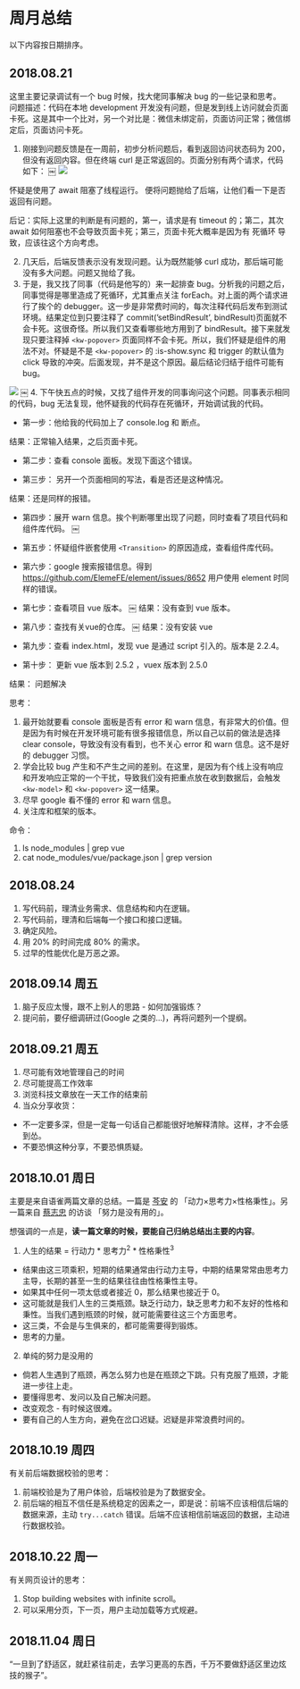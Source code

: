 # 周月总结

以下内容按日期排序。

## 2018.08.21

这里主要记录调试有一个 bug 时候，找大佬同事解决 bug 的一些记录和思考。
问题描述：代码在本地 development 开发没有问题，但是发到线上访问就会页面卡死。这是其中一个比对，另一个对比是：微信未绑定前，页面访问正常；微信绑定后，页面访问卡死。

1. 刚接到问题反馈是在一周前，初步分析问题后，看到返回访问状态码为 200，但没有返回内容。但在终端 curl 是正常返回的。页面分别有两个请求，代码如下：
￼
![](http://p3puylt4n.bkt.clouddn.com/2018.08.21-debug.png)

怀疑是使用了 await 阻塞了线程运行。
便将问题抛给了后端，让他们看一下是否返回有问题。

后记：实际上这里的判断是有问题的，第一，请求是有 timeout 的；第二，其次 await 如何阻塞也不会导致页面卡死；第三，页面卡死大概率是因为有 死循环 导致，应该往这个方向考虑。

2. 几天后，后端反馈表示没有发现问题。认为既然能够 curl 成功，那后端可能没有多大问题。问题又抛给了我。
3. 于是，我又找了同事（代码是他写的）来一起排查 bug。分析我的问题之后，同事觉得是哪里造成了死循环，尤其重点关注 forEach。对上面的两个请求进行了挨个的 debugger。这一步是非常费时间的，每次注释代码后发布到测试环境。结果定位到只要注释了 commit(’setBindResult’, bindResult)页面就不会卡死。这很奇怪。所以我们又查看哪些地方用到了  bindResult。接下来就发现只要注释掉 `<kw-popover>` 页面同样不会卡死。所以，我们怀疑是组件的用法不对。怀疑是不是 `<kw-popover>` 的 :is-show.sync 和 trigger 的默认值为 click 导致的冲突。后面发现，并不是这个原因。最后结论归结于组件可能有bug。

![](http://p3puylt4n.bkt.clouddn.com/2018.08.21-debug02.png)
￼
4. 下午快五点的时候，又找了组件开发的同事询问这个问题。同事表示相同的代码，bug 无法复现，他怀疑我的代码存在死循环，开始调试我的代码。

+ 第一步：他给我的代码加上了  console.log 和 断点。

结果：正常输入结果，之后页面卡死。

+ 第二步：查看 console 面板。发现下面这个错误。

+ 第三步： 另开一个页面相同的写法，看是否还是这种情况。

结果：还是同样的报错。

+ 第四步：展开 warn 信息。挨个判断哪里出现了问题，同时查看了项目代码和组件库代码。
￼
+ 第五步：怀疑组件嵌套使用 `<Transition>` 的原因造成，查看组件库代码。

+ 第六步：google 搜索报错信息。得到 https://github.com/ElemeFE/element/issues/8652 用户使用 element 时同样的错误。

+ 第七步：查看项目 vue 版本。
￼
结果：没有查到 vue 版本。

+ 第八步：查找有关vue的仓库。
￼
结果：没有安装 vue

+ 第九步：查看 index.html，发现 vue 是通过 script 引入的。版本是 2.2.4。

+ 第十步： 更新 vue 版本到 2.5.2 ，vuex 版本到 2.5.0

结果： 问题解决


思考：

1. 最开始就要看 console 面板是否有 error 和 warn 信息，有非常大的价值。但是因为有时候在开发环境可能有很多报错信息，所以自己以前的做法是选择 clear console，导致没有没有看到，也不关心  error 和 warn 信息。这不是好的 debugger 习惯。
2. 学会比较 bug 产生和不产生之间的差别。在这里，是因为有个线上没有响应和开发响应正常的一个干扰，导致我们没有把重点放在收到数据后，会触发 `<kw-model>` 和 `<kw-popover>` 这一结果。
3. 尽早 google 看不懂的 error 和 warn 信息。
4. 关注库和框架的版本。

命令：

1.  ls node_modules | grep vue
2.  cat node_modules/vue/package.json | grep version

## 2018.08.24

1. 写代码前，理清业务需求、信息结构和内在逻辑。
2. 写代码前，理清和后端每一个接口和接口逻辑。
3. 确定风险。
4. 用 20% 的时间完成 80% 的需求。
5. 过早的性能优化是万恶之源。

## 2018.09.14 周五

1. 脑子反应太慢，跟不上别人的思路 - 如何加强锻炼？
2. 提问前，要仔细调研过(Google 之类的...)，再将问题列一个提纲。

## 2018.09.21 周五

1. 尽可能有效地管理自己的时间
2. 尽可能提高工作效率
3. 浏览科技文章放在一天工作的结束前
4. 当众分享收货：
  + 不一定要多深，但是一定每一句话自己都能很好地解释清除。这样，才不会感到怂。
  + 不要恐惧这种分享，不要恐惧质疑。

## 2018.10.01 周日

主要是来自语雀两篇文章的总结。一篇是 [芩安]() 的 「动力×思考力×性格秉性」。另一篇来自 [蔡志忠]() 的访谈 「努力是没有用的」。

想强调的一点是，**读一篇文章的时候，要能自己归纳总结出主要的内容**。

1. 人生的结果 = 行动力 * 思考力<sup>2</sup> * 性格秉性<sup>3</sup>

+ 结果由这三项乘积，短期的结果通常由行动力主导，中期的结果常常由思考力主导，长期的甚至一生的结果往往由性格秉性主导。
+ 如果其中任何一项太低或者接近 0，那么结果也接近于 0。
+ 这可能就是我们人生的三类瓶颈。缺乏行动力，缺乏思考力和不友好的性格和秉性。当我们遇到瓶颈的时候，就可能需要往这三个方面思考。
+ 这三类，不会是与生俱来的，都可能需要得到锻炼。
+ 思考的力量。

2. 单纯的努力是没用的
+ 倘若人生遇到了瓶颈，再怎么努力也是在瓶颈之下跳。只有克服了瓶颈，才能进一步往上走。
+ 要懂得思考、发问以及自己解决问题。
+ 改变观念 - 有时候这很难。
+ 要有自己的人生方向，避免在岔口迟疑。迟疑是非常浪费时间的。

## 2018.10.19 周四

有关前后端数据校验的思考：

1. 前端校验是为了用户体验，后端校验是为了数据安全。
2. 前后端的相互不信任是系统稳定的因素之一，即是说：前端不应该相信后端的数据来源，主动 `try...catch` 错误。后端不应该相信前端返回的数据，主动进行数据校验。

## 2018.10.22 周一

有关网页设计的思考：

1. Stop building websites with infinite scroll。
2. 可以采用分页，下一页，用户主动加载等方式规避。

## 2018.11.04 周日

“一旦到了舒适区，就赶紧往前走，去学习更高的东西，千万不要做舒适区里边炫技的猴子”。

